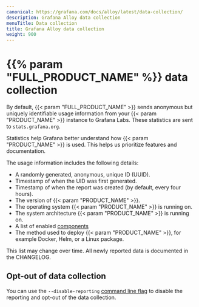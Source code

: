```yaml
---
canonical: https://grafana.com/docs/alloy/latest/data-collection/
description: Grafana Alloy data collection
menuTitle: Data collection
title: Grafana Alloy data collection
weight: 900
---
```


# {{% param "FULL_PRODUCT_NAME" %}} data collection

By default, {{< param "FULL_PRODUCT_NAME" >}} sends anonymous but uniquely identifiable usage information from your {{< param "PRODUCT_NAME" >}} instance to Grafana Labs.
These statistics are sent to `stats.grafana.org`.

Statistics help Grafana better understand how {{< param "PRODUCT_NAME" >}} is used. This helps us prioritize features and documentation.

The usage information includes the following details:

* A randomly generated, anonymous, unique ID (UUID).
* Timestamp of when the UID was first generated.
* Timestamp of when the report was created (by default, every four hours).
* The version of {{< param "PRODUCT_NAME" >}}.
* The operating system {{< param "PRODUCT_NAME" >}} is running on.
* The system architecture {{< param "PRODUCT_NAME" >}} is running on.
* A list of enabled [components][]
* The method used to deploy {{< param "PRODUCT_NAME" >}}, for example Docker, Helm, or a Linux package.

This list may change over time.
All newly reported data is documented in the CHANGELOG.

## Opt-out of data collection

You can use the `--disable-reporting` [command line flag][] to disable the reporting and opt-out of the data collection.

[components]: ../get-started/components
[command line flag]: ../reference/cli/run
